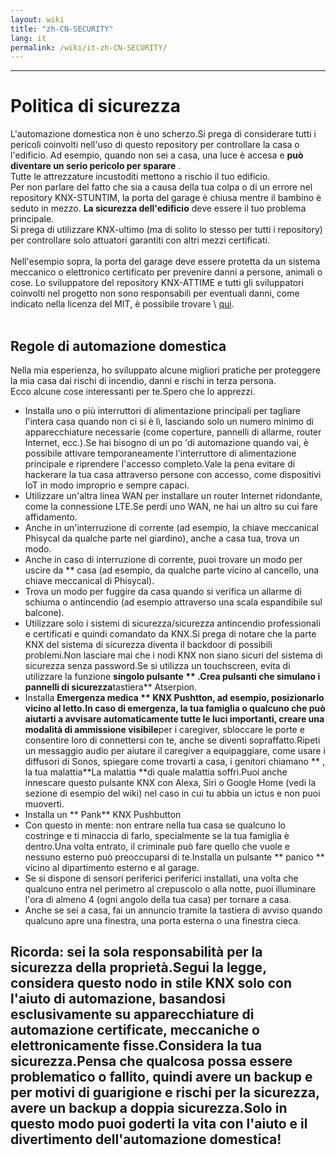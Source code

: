 ```yaml
---
layout: wiki
title: "zh-CN-SECURITY"
lang: it
permalink: /wiki/it-zh-CN-SECURITY/
---
```

---
# Politica di sicurezza
L'automazione domestica non è uno scherzo.Si prega di considerare tutti i pericoli coinvolti nell'uso di questo repository per controllare la casa o l'edificio.
Ad esempio, quando non sei a casa, una luce è accesa e **può diventare un serio pericolo per sparare** .<br/>
Tutte le attrezzature incustoditi mettono a rischio il tuo edificio.<br/>
Per non parlare del fatto che sia a causa della tua colpa o di un errore nel repository KNX-STUNTIM, la porta del garage è chiusa mentre il bambino è seduto in mezzo.
**La sicurezza dell'edificio** deve essere il tuo problema principale.<br/>
Si prega di utilizzare KNX-ultimo (ma di solito lo stesso per tutti i repository) per controllare solo attuatori garantiti con altri mezzi certificati.<br/> <br/>
Nell'esempio sopra, la porta del garage deve essere protetta da un sistema meccanico o elettronico certificato per prevenire danni a persone, animali o cose.
Lo sviluppatore del repository KNX-ATTIME e tutti gli sviluppatori coinvolti nel progetto non sono responsabili per eventuali danni, come indicato nella licenza del MIT, è possibile trovare \ [qui](§url0§).<br/> <br/>
## Regole di automazione domestica
Nella mia esperienza, ho sviluppato alcune migliori pratiche per proteggere la mia casa dai rischi di incendio, danni e rischi in terza persona.<br/>
Ecco alcune cose interessanti per te.Spero che lo apprezzi.<br/>
- Installa uno o più interruttori di alimentazione principali per tagliare l'intera casa quando non ci si è lì, lasciando solo un numero minimo di apparecchiature necessarie (come coperture, pannelli di allarme, router Internet, ecc.).Se hai bisogno di un po 'di automazione quando vai, è possibile attivare temporaneamente l'interruttore di alimentazione principale e riprendere l'accesso completo.Vale la pena evitare di hackerare la tua casa attraverso persone con accesso, come dispositivi IoT in modo improprio e sempre capaci.
- Utilizzare un'altra linea WAN per installare un router Internet ridondante, come la connessione LTE.Se perdi uno WAN, ne hai un altro su cui fare affidamento.
- Anche in un'interruzione di corrente (ad esempio, la chiave meccanical Phisycal da qualche parte nel giardino), anche a casa tua, trova un modo.
- Anche in caso di interruzione di corrente, puoi trovare un modo per uscire da \*\* casa (ad esempio, da qualche parte vicino al cancello, una chiave meccanical di Phisycal).
- Trova un modo per fuggire da casa quando si verifica un allarme di schiuma o antincendio (ad esempio attraverso una scala espandibile sul balcone).
- Utilizzare solo i sistemi di sicurezza/sicurezza antincendio professionali e certificati e quindi comandato da KNX.Si prega di notare che la parte KNX del sistema di sicurezza diventa il backdoor di possibili problemi.Non lasciare mai che i nodi KNX non siano sicuri del sistema di sicurezza senza password.Se si utilizza un touchscreen, evita di utilizzare la funzione **singolo pulsante ** .Crea pulsanti che simulano i pannelli di sicurezza**tastiera** Atserpion.
- Installa **Emergenza medica ** KNX Pushtton, ad esempio, posizionarlo vicino al letto.In caso di emergenza, la tua famiglia o qualcuno che può aiutarti a avvisare automaticamente tutte le luci importanti, creare una modalità di ammissione visibile**per i caregiver, sbloccare le porte e consentire loro di connettersi con te, anche se diventi sopraffatto.Ripeti un messaggio audio per aiutare il caregiver a equipaggiare, come usare i diffusori di Sonos, spiegare come trovarti a casa, i genitori chiamano ** , la tua malattia**La malattia \*\*di quale malattia soffri.Puoi anche innescare questo pulsante KNX con Alexa, Siri o Google Home (vedi la sezione di esempio del wiki) nel caso in cui tu abbia un ictus e non puoi muoverti.
- Installa un ** Pank** KNX Pushbutton
- Con questo in mente: non entrare nella tua casa se qualcuno lo costringe e ti minaccia di farlo, specialmente se la tua famiglia è dentro.Una volta entrato, il criminale può fare quello che vuole e nessuno esterno può preoccuparsi di te.Installa un pulsante \*\* panico \*\* vicino al dipartimento esterno e al garage.
- Se si dispone di sensori periferici periferici installati, una volta che qualcuno entra nel perimetro al crepuscolo o alla notte, puoi illuminare l'ora di almeno 4 (ogni angolo della tua casa) per tornare a casa.
- Anche se sei a casa, fai un annuncio tramite la tastiera di avviso quando qualcuno apre una finestra, una porta esterna o una finestra cieca.
## Ricorda: sei la sola responsabilità per la sicurezza della proprietà.Segui la legge, considera questo nodo in stile KNX solo con l'aiuto di automazione, basandosi esclusivamente su apparecchiature di automazione certificate, meccaniche o elettronicamente fisse.Considera la tua sicurezza.Pensa che qualcosa possa essere problematico o fallito, quindi avere un backup e per motivi di guarigione e rischi per la sicurezza, avere un backup a doppia sicurezza.Solo in questo modo puoi goderti la vita con l'aiuto e il divertimento dell'automazione domestica!
